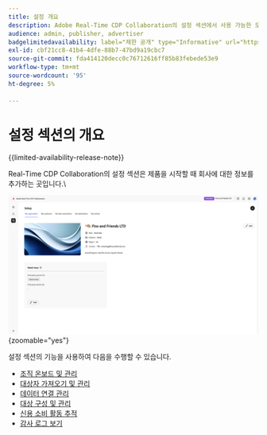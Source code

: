```yaml
---
title: 설정 개요
description: Adobe Real-Time CDP Collaboration의 설정 섹션에서 사용 가능한 모든 옵션 및 워크플로 이해
audience: admin, publisher, advertiser
badgelimitedavailability: label="제한 공개" type="Informative" url="https://helpx.adobe.com/kr/legal/product-descriptions/real-time-customer-data-platform-collaboration.html newtab=true"
exl-id: cbf21cc8-41b4-4dfe-88b7-47bd9a19cbc7
source-git-commit: fda414120decc0c76712616ff85b83febede53e9
workflow-type: tm+mt
source-wordcount: '95'
ht-degree: 5%

---
```


# 설정 섹션의 개요

{{limited-availability-release-note}}

Real-Time CDP Collaboration의 설정 섹션은 제품을 시작할 때 회사에 대한 정보를 추가하는 곳입니다.\

![현재 설정을 개괄적으로 보여주는 조직의 작업 영역 설정입니다.](/help/assets/setup/set-up-overview.png){zoomable="yes"}

설정 섹션의 기능을 사용하여 다음을 수행할 수 있습니다.

* [조직 온보드 및 관리](/help/guide/setup/onboard-organization.md)
* [대상자 가져오기 및 관리](/help/guide/setup/onboard-audiences.md)
* [데이터 연결 관리](/help/guide/setup/manage-data-connection.md)
* [대상 구성 및 관리](/help/guide/setup/manage-destinations.md)
* [신용 소비 활동 추적](/help/guide/setup/my-activity.md)
* [감사 로그 보기](/help/guide/setup/audit-logs.md)
